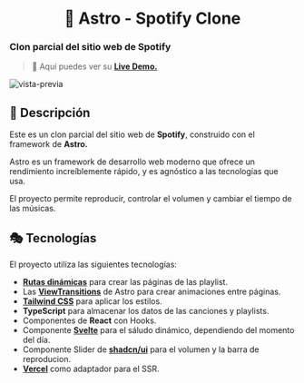 <div align="center">
  
# 🎵 Astro - Spotify Clone

</div>

### Clon parcial del sitio web de Spotify

> 🧩 Aquí puedes ver su [**Live Demo.**]()

![vista-previa](./public/preview/)

## 🚀 Descripción

Este es un clon parcial del sitio web de **Spotify**, construido con el framework de **Astro.**

Astro es un framework de desarrollo web moderno que ofrece un rendimiento increíblemente rápido, y es agnóstico a las tecnologías que usa.

El proyecto permite reproducir, controlar el volumen y cambiar el tiempo de las músicas.

## 🎭 Tecnologías

El proyecto utiliza las siguientes tecnologías:

- [**Rutas dinámicas**](https://docs.astro.build/en/core-concepts/routing/#dynamic-routes) para crear las páginas de las playlist.
- Las [**ViewTransitions**](https://docs.astro.build/en/guides/view-transitions/) de Astro para crear animaciones entre páginas.
- [**Tailwind CSS**](https://tailwindcss.com/) para aplicar los estilos.
- **TypeScript** para almacenar los datos de las canciones y playlists.
- Componentes de **React** con Hooks.
- Componente [**Svelte**](https://svelte.dev/) para el sáludo dinámico, dependiendo del momento del día.
- Componente Slider de [**shadcn/ui**](https://ui.shadcn.com/docs/components/slider) para el volumen y la barra de reproducion.
- [**Vercel**](https://vercel.com) como adaptador para el SSR.
